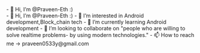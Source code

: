 
<link rel="stylesheet" type="text/css" href="styles.css">
<div class="shimmer">
  <!-- Your content goes here -->
  - 👋 Hi, I’m @Praveen-Eth   :)
</div>
- 👋 Hi, I’m @Praveen-Eth   :)
- 👀 I’m interested in Android development,Block_chain tech
- 🌱 I’m currently learning Android development
- 💞️ I’m looking to collaborate on "people who are willing to solve realtime problems- by using modern technologies."
- 📫 How to reach me -> praveen0533y@gmail.com

<!---
Praveen-Eth/Praveen-Eth is a ✨ special ✨ repository because its `README.md` (this file) appears on your GitHub profile.
You can click the Preview link to take a look at your changes.
--->
